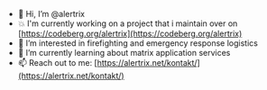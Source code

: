 - 👋 Hi, I’m @alertrix
- 💥 I'm currently working on a project that i maintain over on [https://codeberg.org/alertrix](https://codeberg.org/alertrix)
- 👀 I’m interested in firefighting and emergency response logistics
- 🌱 I’m currently learning about matrix application services
- 📫 Reach out to me: [https://alertrix.net/kontakt/](https://alertrix.net/kontakt/)
